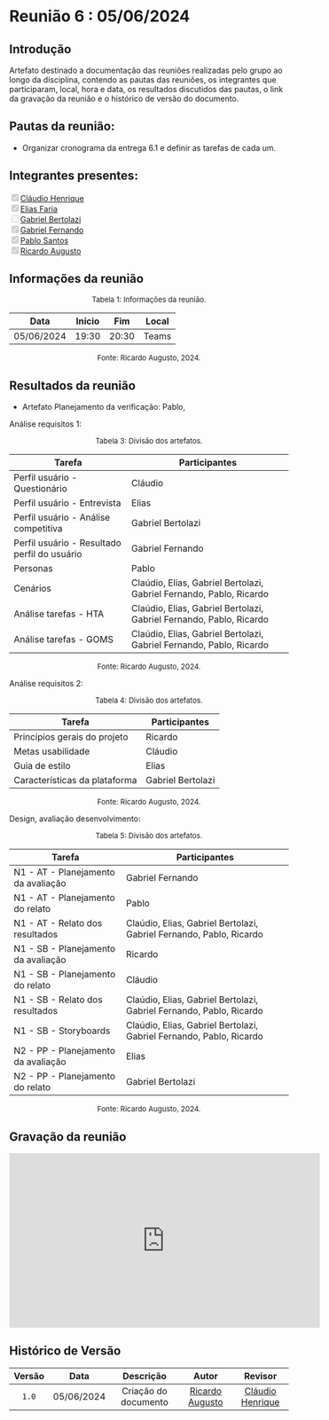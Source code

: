 # Reunião 6 : 05/06/2024

## Introdução

Artefato destinado a documentação das reuniões realizadas pelo grupo ao longo da disciplina, contendo as pautas das reuniões, os integrantes que participaram, local, hora e data, os resultados discutidos das pautas, o link da gravação da reunião e o histórico de versão do documento. 

## Pautas da reunião:

- Organizar cronograma da entrega 6.1 e definir as tarefas de cada um.

## Integrantes presentes:

<label><input type="checkbox" checked disabled>[Cláudio Henrique][ClaudioGH]</label><br>
<label><input type="checkbox" checked disabled>[Elias Faria][EliasGH]</label><br>
<label><input type="checkbox" disabled>[Gabriel Bertolazi][GabrielBGH]</label><br>
<label><input type="checkbox" checked disabled>[Gabriel Fernando][GabrielFGH]</label><br>
<label><input type="checkbox" checked disabled>[Pablo Santos][PabloGH]</label><br>
<label><input type="checkbox" checked disabled>[Ricardo Augusto][RicardoGH]</label><br>

## Informações da reunião

<font size="2" >
<p style="text-align: center"> Tabela 1: Informações da reunião. </p>
</font>
<center>
 
| Data | Início | Fim | Local |
|:-:|:-:|:-:|:-:|
| 05/06/2024 | 19:30 | 20:30 | Teams |

</center>
<font size="2" >
<p style="text-align: center"> Fonte: Ricardo Augusto, 2024. </p>
</font>

## Resultados da reunião
 
- Artefato Planejamento da verificação: Pablo, 

Análise requisitos 1:

<font size="2" >
<p style="text-align: center"> Tabela 3: Divisão dos artefatos. </p>
</font>
<center>

| Tarefa | Participantes |
|--------|--------------|
| Perfil usuário - Questionário | Cláudio |
| Perfil usuário - Entrevista |  Elias |
| Perfil usuário - Análise competitiva | Gabriel Bertolazi |
| Perfil usuário - Resultado perfil do usuário | Gabriel Fernando |
| Personas | Pablo |
| Cenários | Claúdio, Elias, Gabriel Bertolazi, Gabriel Fernando, Pablo, Ricardo |
| Análise tarefas - HTA | Claúdio, Elias, Gabriel Bertolazi, Gabriel Fernando, Pablo, Ricardo |
| Análise tarefas - GOMS | Claúdio, Elias, Gabriel Bertolazi, Gabriel Fernando, Pablo, Ricardo |

</center>
<font size="2" >
<p style="text-align: center"> Fonte: Ricardo Augusto, 2024. </p>
</font>

Análise requisitos 2:

<font size="2" >
<p style="text-align: center"> Tabela 4: Divisão dos artefatos. </p>
</font>
<center>

| Tarefa | Participantes |
|--------|--------------|
| Princípios gerais do projeto | Ricardo |
| Metas usabilidade | Cláudio |
| Guia de estilo | Elias |
| Características da plataforma | Gabriel Bertolazi |

</center>
<font size="2" >
<p style="text-align: center"> Fonte: Ricardo Augusto, 2024. </p>
</font>

Design, avaliação desenvolvimento:

<font size="2" >
<p style="text-align: center"> Tabela 5: Divisão dos artefatos. </p>
</font>
<center>

| Tarefa | Participantes |
|--------|--------------|
| N1 - AT - Planejamento da avaliação | Gabriel Fernando |
| N1 - AT - Planejamento do relato | Pablo |
| N1 - AT - Relato dos resultados | Claúdio, Elias, Gabriel Bertolazi, Gabriel Fernando, Pablo, Ricardo |
| N1 - SB - Planejamento da avaliação | Ricardo |
| N1 - SB - Planejamento do relato | Cláudio |
| N1 - SB - Relato dos resultados | Claúdio, Elias, Gabriel Bertolazi, Gabriel Fernando, Pablo, Ricardo |
| N1 - SB - Storyboards | Claúdio, Elias, Gabriel Bertolazi, Gabriel Fernando, Pablo, Ricardo |
| N2 - PP - Planejamento da avaliação | Elias |
| N2 - PP - Planejamento do relato | Gabriel Bertolazi |

</center>
<font size="2" >
<p style="text-align: center"> Fonte: Ricardo Augusto, 2024. </p>
</font>


## Gravação da reunião

<center>

<iframe width="560" height="315" src="https://www.youtube.com/embed/vv1HVrjs5b8?si=0yuM2tvsdlYPyPT1" title="YouTube video player" frameborder="0" allow="accelerometer; autoplay; clipboard-write; encrypted-media; gyroscope; picture-in-picture; web-share" referrerpolicy="strict-origin-when-cross-origin" allowfullscreen></iframe>

</center>

## Histórico de Versão

| Versão | Data | Descrição | Autor | Revisor
|:-:|:-:|:-:|:-:|:-:|
|`1.0`| 05/06/2024 | Criação do documento| [Ricardo Augusto][RicardoGH] | [Cláudio Henrique][ClaudioGH] |

[ClaudioGH]: https://github.com/claudiohsc
[EliasGH]: https://github.com/EliasOliver21
[GabrielBGH]: https://github.com/Bertolazi
[GabrielFGH]: https://github.com/MMcLovin
[PabloGH]: https://github.com/pabloheika
[RicardoGH]: https://www.github.com/avmricardo
